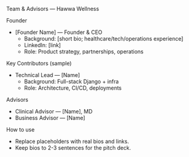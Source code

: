 Team & Advisors — Hawwa Wellness

Founder
- [Founder Name] — Founder & CEO
  - Background: [short bio; healthcare/tech/operations experience]
  - LinkedIn: [link]
  - Role: Product strategy, partnerships, operations

Key Contributors (sample)
- Technical Lead — [Name]
  - Background: Full-stack Django + infra
  - Role: Architecture, CI/CD, deployments

Advisors
- Clinical Advisor — [Name], MD
- Business Advisor — [Name]

How to use
- Replace placeholders with real bios and links.
- Keep bios to 2-3 sentences for the pitch deck.
